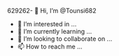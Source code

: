 629262- 👋 Hi, I’m @Tounsi682
- 👀 I’m interested in ...
- 🌱 I’m currently learning ...
- 💞️ I’m looking to collaborate on ...
- 📫 How to reach me ...

<!---
Tounsi682/Tounsi682 is a ✨ special ✨ repository because its `README.md` (this file) appears on your GitHub profile.
You can click the Preview link to take a look at your changes.
--->
